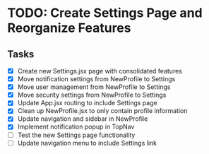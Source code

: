 # TODO: Create Settings Page and Reorganize Features

## Tasks
- [x] Create new Settings.jsx page with consolidated features
- [x] Move notification settings from NewProfile to Settings
- [x] Move user management from NewProfile to Settings
- [x] Move security settings from NewProfile to Settings
- [x] Update App.jsx routing to include Settings page
- [x] Clean up NewProfile.jsx to only contain profile information
- [x] Update navigation and sidebar in NewProfile
- [x] Implement notification popup in TopNav
- [ ] Test the new Settings page functionality
- [ ] Update navigation menu to include Settings link
